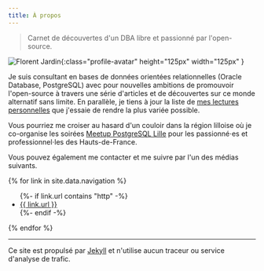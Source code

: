```yaml
---
title: À propos
---
```


> Carnet de découvertes d'un DBA libre et passionné par l'open-source.

![Florent Jardin](/assets/img/avatar.jpg){:class="profile-avatar" height="125px" width="125px" }

Je suis consultant en bases de données orientées relationnelles (Oracle Database, PostgreSQL) avec pour nouvelles ambitions de promouvoir l'open-source à travers une série d'articles et de découvertes sur ce monde alternatif sans limite. En parallèle, je tiens à jour la liste de [mes lectures personnelles](/lectures-personnelles/) que j'essaie de rendre la plus variée possible.

Vous pourriez me croiser au hasard d'un couloir dans la région lilloise où je co-organise les soirées [Meetup PostgreSQL Lille](https://www.meetup.com/fr-FR/Meetup-PostgreSQL-Lille) pour les passionné⋅es  et professionnel⋅les des Hauts-de-France.

Vous pouvez également me contacter et me suivre par l'un des médias suivants.

{% for link in site.data.navigation %}
<ul>
  {%- if link.url contains "http" -%}
  <li><a href="{{ link.url }}">{{ link.url }}</a></li>
  {%- endif -%}
</ul>  
{% endfor %}

---

Ce site est propulsé par [Jekyll](https://jekyllrb.com) et n'utilise aucun traceur ou service d'analyse de trafic.